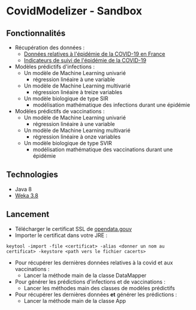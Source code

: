 # CovidModelizer - Sandbox

## Fonctionnalités

* Récupération des données :
    * [Données relatives à l'épidémie de la COVID-19 en France](https://www.data.gouv.fr/fr/datasets/donnees-relatives-a-lepidemie-de-covid-19-en-france-vue-densemble/#_)
    * [Indicateurs de suivi de l'épidémie de la COVID-19](https://www.data.gouv.fr/fr/datasets/indicateurs-de-suivi-de-lepidemie-de-covid-19/)
* Modèles prédictifs d'infections :
    * Un modèle de Machine Learning univarié
        * régression linéaire à une variable
    * Un modèle de Machine Learning multivarié
        * régression linéaire à treize variables
    * Un modèle biologique de type SIR
        * modélisation mathématique des infections durant une épidémie
* Modèles prédictifs de vaccinations :
    * Un modèle de Machine Learning univarié
        * régression linéaire à une variable
    * Un modèle de Machine Learning multivarié
        * régression linéaire à onze variables
    * Un modèle biologique de type SVIR
        * modélisation mathématique des vaccinations durant une épidémie

## Technologies

* Java 8
* [Weka 3.8](https://waikato.github.io/weka-wiki/documentation/)

## Lancement

* Télécharger le certificat SSL de [opendata.gouv](https://www.data.gouv.fr/fr/)
* Importer le certificat dans votre JRE :

```
keytool -import -file <certificat> -alias <donner un nom au certificat> -keystore <path vers le fichier cacerts>
```

* Pour récupérer les dernières données relatives à la covid et aux vaccinations :
    * Lancer la méthode main de la classe DataMapper
* Pour générer les prédictions d'infections et de vaccinations :
    * Lancer les méthodes main des classes de modèles prédictifs
* Pour récupérer les dernières données **et** générer les prédictions :
    * Lancer la méthode main de la classe App
